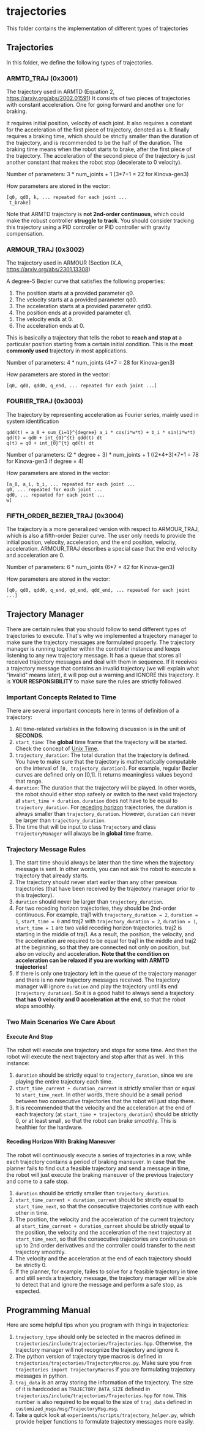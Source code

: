 # trajectories

This folder contains the implementation of different types of trajectories

## Trajectories

In this folder, we define the following types of trajectories.

### ARMTD_TRAJ (0x3001)
The trajectory used in ARMTD (Equation 2, https://arxiv.org/abs/2002.01591)
It consists of two pieces of trajectories with constant acceleration. 
One for going forward and another one for braking.

It requires initial position, velocity of each joint.
It also requires a constant for the acceleration of the first piece of trajectory, denoted as `k`.
It finally requires a braking time, which should be strictly smaller than the duration of the trajectory, and is recommended to be the half of the duration.
The braking time means when the robot starts to brake, after the first piece of the trajectory.
The acceleration of the second piece of the trajectory is just another constant that makes the robot stop (decelerate to 0 velocity).

Number of parameters: 3 * num_joints + 1 (3*7+1 = 22 for Kinova-gen3)

How parameters are stored in the vector:
```
[q0, qd0, k, ... repeated for each joint ...
 t_brake]
```

Note that ARMTD trajectory is **not 2nd-order continuous**, which could make the robust controller **struggle to track**.
You should consider tracking this trajectory using a PID controller or PID controller with gravity compensation.

### ARMOUR_TRAJ (0x3002)
The trajectory used in ARMOUR (Section IX.A, https://arxiv.org/abs/2301.13308)

A degree-5 Bezier curve that satisfies the following properties:
1. The position starts at a provided parameter q0.
2. The velocity starts at a provided parameter qd0.
3. The acceleration starts at a provided parameter qdd0.
4. The position ends at a provided parameter q1.
5. The velocity ends at 0.
6. The acceleration ends at 0.

This is basically a trajectory that tells the robot to **reach and stop at** a particular position starting from a certain initial condition.
This is the **most commonly used** trajectory in most applications.

Number of parameters: 4 * num_joints (4*7 = 28 for Kinova-gen3)

How parameters are stored in the vector:
```
[q0, qd0, qdd0, q_end, ... repeated for each joint ...]
```

### FOURIER_TRAJ (0x3003)
The trajectory by representing acceleration as Fourier series, mainly used in system identification
```
qdd(t) = a_0 + sum_{i=1}^{degree} a_i * cos(i*w*t) + b_i * sin(i*w*t)
qd(t) = qd0 + int_{0}^{t} qdd(t) dt
q(t) = q0 + int_{0}^{t} qd(t) dt
```
Number of parameters: (2 * degree + 3) * num_joints + 1 ((2*4+3)*7+1 = 78 for Kinova-gen3 if degree = 4)

How parameters are stored in the vector:
```
[a_0, a_i, b_i, ... repeated for each joint ...
q0, ... repeated for each joint ...
qd0, ... repeated for each joint ...
w]
```

### FIFTH_ORDER_BEZIER_TRAJ (0x3004)
The trajectory is a more generalized version with respect to ARMOUR_TRAJ, which is also a fifth-order Bezier curve.
The user only needs to provide the initial position, velocity, acceleration, and the end position, velocity, acceleration.
ARMOUR_TRAJ describes a special case that the end velocity and acceleration are 0.

Number of parameters: 6 * num_joints (6*7 = 42 for Kinova-gen3)

How parameters are stored in the vector:
```
[q0, qd0, qdd0, q_end, qd_end, qdd_end, ... repeated for each joint ...]
```

## Trajectory Manager

There are certain rules that you should follow to send different types of trajectories to execute.
That's why we implemented a trajectory manager to make sure the trajectory messages are formulated properly.
The trajectory manager is running together within the controller instance and keeps listening to any new trajectory message.
It has a queue that stores all received trajectory messages and deal with them in sequence.
If it receives a trajectory message that contains an invalid trajectory (we will explain what "invalid" means later), it will pop out a warning and IGNORE this trajectory.
It is **YOUR RESPONSIBILITY** to make sure the rules are strictly followed.

### Important Concepts Related to Time
There are several important concepts here in terms of definition of a trajectory:
1. All time-related variables in the following discussion is in the unit of **SECONDS**.
2. `start_time`: The **global** time frame that the trajectory will be started. Check the concept of [Unix Time](https://en.wikipedia.org/wiki/Unix_time).
3. `trajectory_duration`: The total duration that the trajectory is defined. You have to make sure that the trajectory is mathematically computable on the interval of `[0, trajectory_duration]`. For example, regular Bezier curves are defined only on [0,1]. It returns meaningless values beyond that range.
4. `duration`: The duration that the trajectory will be played. In other words, the robot should either stop safeely or switch to the next valid trajectory at `start_time + duration`. `duration` does not have to be equal to `trajectory_duration`. For [receding horizon](https://en.wikipedia.org/wiki/Model_predictive_control) trajectories, the duration is always smaller than `trajectory_duration`. However, `duration` can never be larger than `trajectory_duration`.
5. The time that will be input to class `Trajectory` and class `TrajectoryManager` will always be in **global** time frame.

### Trajectory Message Rules
1. The start time should always be later than the time when the trajectory message is sent. In other words, you can not ask the robot to execute a trajectory that already starts.
2. The trajectory should never start eariler than any other previous trajectories (that have been received by the trajectory manager prior to this trajectory).
3. `duration` should never be larger than `trajectory_duration`.
4. For two receding horizon trajectories, they should be 2nd-order continuous. For example, traj1 with `trajectory_duration = 2`, `duration = 1`, `start_time = 0` and traj2 with `trajectory_duration = 2`, `duration = 1`, `start_time = 1` are two valid receding horizon trajectories. traj2 is starting in the middle of traj1. As a result, the position, the velocity, and the acceleration are required to be equal for traj1 in the middle and traj2 at the beginning, so that they are connected not only on position, but also on velocity and acceleration. **Note that the condition on acceleration can be relaxed if you are working with ARMTD trajectories!**
5. If there is only one trajectory left in the queue of the trajectory manager and there is no new trajectory messages received. The trajectory manager will ignore `duration` and play the trajectory until its end (`trajectory_duration`). So it is a good habit to always send a trajectory **that has 0 velocity and 0 acceleration at the end**, so that the robot stops smoothly.

### Two Main Scenarios We Care About

#### Execute And Stop
The robot will execute one trajectory and stops for some time. 
And then the robot will execute the next trajectory and stop after that as well. 
In this instance:
1. `duration` should be strictly equal to `trajectory_duration`, since we are playing the entire trajectory each time.
2. `start_time_current + duration_current` is strictly smaller than or equal to `start_time_next`. In other words, there should be a small period between two consecutive trajectories that the robot will just stop there.
3. It is recommended that the velocity and the acceleration at the end of each trajectory (at `start_time + trajectory_duration`) should be strictly 0, or at least small, so that the robot can brake smoothly. This is healthier for the hardware.

#### Receding Horizon With Braking Maneuver
The robot will continuously execute a series of trajectories in a row, while each trajectory contains a period of braking maneuver.
In case that the planner fails to find out a feasible trajectory and send a message in time, the robot will just execute the braking maneuver of the previous trajectory and come to a safe stop.
1. `duration` should be strictly smaller than `trajectory_duration`.
2. `start_time_current + duration_current` should be strictly equal to `start_time_next`, so that the consecutive trajectories continue with each other in time.
3. The position, the velocity and the acceleration of the current trajectory at `start_time_current + duration_current` should be strictly equal to the position, the velocity and the acceleration of the next trajectory at `start_time_next`, so that the consecutive trajectories are continuous on up to 2nd order derivatives and the controller could transfer to the next trajectory smoothly.
4. The velocity and the acceleration at the end of each trajectory should be strictly 0.
5. If the planner, for example, failes to solve for a feasible trajectory in time and still sends a trajectory message, the trajectory manager will be able to detect that and ignore the message and perform a safe stop, as expected.

## Programming Manual

Here are some helpful tips when you program with things in trajectories:

1. `trajectory_type` should only be selected in the macros defined in `trajectories/include/trajectories/Trajectories.hpp`. Otherwise, the trajectory manager will not recognize the trajectory and ignore it.
2. The python version of trajectory type macros is defined in `trajectories/trajectories/TrajectoryMacros.py`. Make sure you `from trajectories import TrajectoryMacros` if you are formulating trajectory messages in python.
3. `traj_data` is an array storing the information of the trajectory. The size of it is hardcoded as `TRAJECTORY_DATA_SIZE` defined in `trajectories/include/trajectories/Trajectories.hpp` for now. This number is also required to be equal to the size of `traj_data` defined in `customized_msgs/msg/TrajectoryMsg.msg`.
4. Take a quick look at `experiments/scripts/trajectory_helper.py`, which provide helper functions to formulate trajectory messages more easily.
